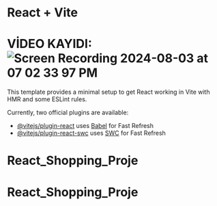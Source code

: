 # React + Vite

# VİDEO KAYIDI: ![Screen Recording 2024-08-03 at 07 02 33 97 PM](https://github.com/user-attachments/assets/ffcba88c-3a14-4a38-a462-de46189306ba)


This template provides a minimal setup to get React working in Vite with HMR and some ESLint rules.

Currently, two official plugins are available:

- [@vitejs/plugin-react](https://github.com/vitejs/vite-plugin-react/blob/main/packages/plugin-react/README.md) uses [Babel](https://babeljs.io/) for Fast Refresh
- [@vitejs/plugin-react-swc](https://github.com/vitejs/vite-plugin-react-swc) uses [SWC](https://swc.rs/) for Fast Refresh
# React_Shopping_Proje
# React_Shopping_Proje
